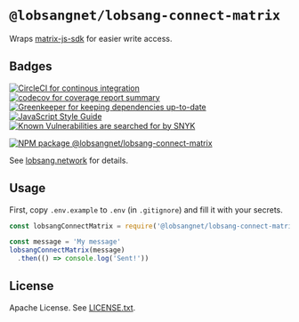 # `@lobsangnet/lobsang-connect-matrix`

Wraps [matrix-js-sdk][matrix-js-sdk] for easier write access.

## Badges

[![CircleCI for continous integration][circleci-badge]][circleci-report]
[![codecov for coverage report summary][codecov-badge]][codecov-report]
[![Greenkeeper for keeping dependencies up-to-date][greenkeeper-badge]][greenkeeper-website]
[![JavaScript Style Guide][standard-badge]][standard-website]
[![Known Vulnerabilities are searched for by SNYK][snyk-badge]][snyk-report]

[![NPM package @lobsangnet/lobsang-connect-matrix][npm-package-badge]][npm-package-website]

See [lobsang.network][website] for details.

## Usage

First, copy `.env.example` to `.env` (in `.gitignore`) and fill it with your
secrets.

```js
const lobsangConnectMatrix = require('@lobsangnet/lobsang-connect-matrix')

const message = 'My message'
lobsangConnectMatrix(message)
  .then(() => console.log('Sent!'))
```

## License

Apache License. See [LICENSE.txt][license].

[circleci-badge]: https://circleci.com/gh/lobsangnet/lobsang.js/tree/master.svg?style=shield
[circleci-report]: https://circleci.com/gh/lobsangnet/lobsang.js/tree/master
[codecov-badge]: https://codecov.io/gh/lobsangnet/lobsang.js/branch/master/graph/badge.svg
[codecov-report]: https://codecov.io/gh/lobsangnet/lobsang.js/tree/master/packages/lobsang-connect-matrix/lib
[greenkeeper-badge]: https://badges.greenkeeper.io/lobsangnet/lobsang.js.svg
[greenkeeper-website]: https://greenkeeper.io/
[license]: https://github.com/lobsangnet/lobsang.js/blob/master/LICENSE.txt
[matrix-js-sdk]: https://www.npmjs.com/package/matrix-js-sdk
[npm-package-badge]: https://nodei.co/npm/@lobsangnet/lobsang-connect-matrix.png
[npm-package-website]: https://npmjs.org/package/@lobsangnet/lobsang-connect-matrix
[snyk-badge]: https://snyk.io/test/github/lobsangnet/lobsang.js/badge.svg
[snyk-report]: https://snyk.io/test/github/lobsangnet/lobsang.js
[standard-badge]: https://img.shields.io/badge/code_style-standard-brightgreen.svg
[standard-website]: https://standardjs.com/
[website]: http://lobsang.network/

